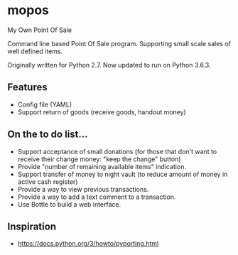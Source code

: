# mopos
My Own Point Of Sale

Command line based Point Of Sale program.
Supporting small scale sales of well defined items.

Originally written for Python 2.7.
Now updated to run on Python 3.6.3.

## Features
- Config file (YAML)
- Support return of goods (receive goods, handout money)

## On the to do list...
- Support acceptance of small donations (for those that don't want to receive their change money: "keep the change" button)
- Provide "number of remaining available items" indication.
- Support transfer of money to night vault (to reduce amount of money in active cash register)
- Provide a way to view previous transactions.
- Provide a way to add a text comment to a transaction.
- Use Bottle to build a web interface.

## Inspiration
- https://docs.python.org/3/howto/pyporting.html
